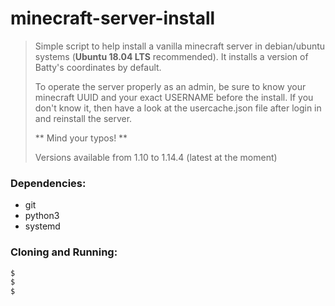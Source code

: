 # minecraft-server-install
> Simple script to help install a vanilla minecraft server in debian/ubuntu systems (**Ubuntu 18.04 LTS** recommended).
> It installs a version of Batty's coordinates by default.
>
> To  operate the server properly as an admin, be sure to know your minecraft UUID and your exact
> USERNAME before the install. If you don't know it, then have a look at the usercache.json file after
> login in and reinstall the server.
>
> ** Mind your typos! **
>
> Versions available from 1.10 to 1.14.4 (latest at the moment)

### Dependencies:
* git
* python3
* systemd

### Cloning and Running:
```bash
$
$
$
```



